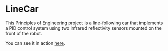 # LineCar
This Principles of Engineering project is a line-following car that implements a PID control system using two infrared reflectivity sensors mounted on the front of the robot.

You can see it in action [here](https://www.youtube.com/watch?v=VRENhvNAaPo).
